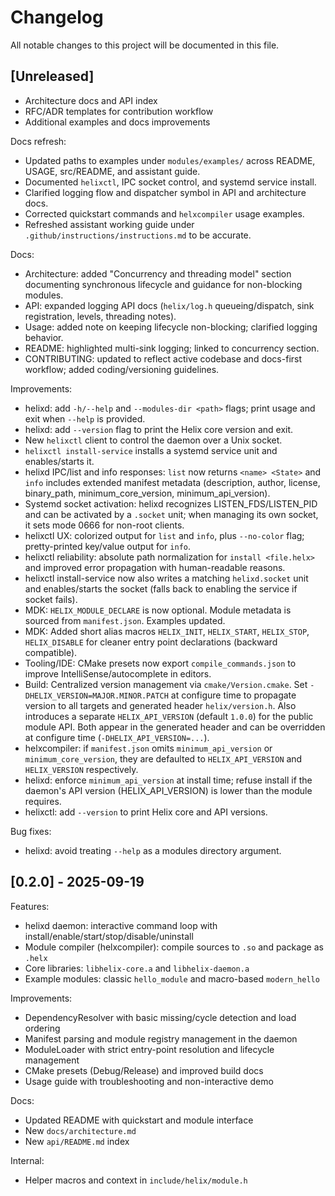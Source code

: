 # Changelog

All notable changes to this project will be documented in this file.

## [Unreleased]

- Architecture docs and API index
- RFC/ADR templates for contribution workflow
- Additional examples and docs improvements

Docs refresh:

- Updated paths to examples under `modules/examples/` across README, USAGE, src/README, and assistant guide.
- Documented `helixctl`, IPC socket control, and systemd service install.
- Clarified logging flow and dispatcher symbol in API and architecture docs.
- Corrected quickstart commands and `helxcompiler` usage examples.
- Refreshed assistant working guide under `.github/instructions/instructions.md` to be accurate.

Docs:

- Architecture: added "Concurrency and threading model" section documenting synchronous lifecycle and guidance for non-blocking modules.
- API: expanded logging API docs (`helix/log.h` queueing/dispatch, sink registration, levels, threading notes).
- Usage: added note on keeping lifecycle non-blocking; clarified logging behavior.
- README: highlighted multi-sink logging; linked to concurrency section.
- CONTRIBUTING: updated to reflect active codebase and docs-first workflow; added coding/versioning guidelines.

Improvements:

- helixd: add `-h/--help` and `--modules-dir <path>` flags; print usage and exit
  when `--help` is provided.
- helixd: add `--version` flag to print the Helix core version and exit.
- New `helixctl` client to control the daemon over a Unix socket.
- `helixctl install-service` installs a systemd service unit and enables/starts it.
- helixd IPC/list and info responses: `list` now returns `<name> <State>` and
  `info` includes extended manifest metadata (description, author, license,
  binary_path, minimum_core_version, minimum_api_version).
- Systemd socket activation: helixd recognizes LISTEN_FDS/LISTEN_PID and can be
  activated by a `.socket` unit; when managing its own socket, it sets mode 0666
  for non-root clients.
- helixctl UX: colorized output for `list` and `info`, plus `--no-color` flag;
  pretty-printed key/value output for `info`.
- helixctl reliability: absolute path normalization for `install <file.helx>` and
  improved error propagation with human-readable reasons.
- helixctl install-service now also writes a matching `helixd.socket` unit and
  enables/starts the socket (falls back to enabling the service if socket fails).
- MDK: `HELIX_MODULE_DECLARE` is now optional. Module metadata is sourced from `manifest.json`. Examples updated.
- MDK: Added short alias macros `HELIX_INIT`, `HELIX_START`, `HELIX_STOP`, `HELIX_DISABLE` for cleaner entry point declarations (backward compatible).
- Tooling/IDE: CMake presets now export `compile_commands.json` to improve
  IntelliSense/autocomplete in editors.
- Build: Centralized version management via `cmake/Version.cmake`.
  Set `-DHELIX_VERSION=MAJOR.MINOR.PATCH` at configure time to propagate version
  to all targets and generated header `helix/version.h`.
  Also introduces a separate `HELIX_API_VERSION` (default `1.0.0`) for the public
  module API. Both appear in the generated header and can be overridden at
  configure time (`-DHELIX_API_VERSION=...`).
- helxcompiler: if `manifest.json` omits `minimum_api_version` or `minimum_core_version`,
  they are defaulted to `HELIX_API_VERSION` and `HELIX_VERSION` respectively.
- helixd: enforce `minimum_api_version` at install time; refuse install if the daemon's API
  version (HELIX_API_VERSION) is lower than the module requires.
- helixctl: add `--version` to print Helix core and API versions.

Bug fixes:

- helixd: avoid treating `--help` as a modules directory argument.

## [0.2.0] - 2025-09-19

Features:

- helixd daemon: interactive command loop with install/enable/start/stop/disable/uninstall
- Module compiler (helxcompiler): compile sources to `.so` and package as `.helx`
- Core libraries: `libhelix-core.a` and `libhelix-daemon.a`
- Example modules: classic `hello_module` and macro-based `modern_hello`

Improvements:

- DependencyResolver with basic missing/cycle detection and load ordering
- Manifest parsing and module registry management in the daemon
- ModuleLoader with strict entry-point resolution and lifecycle management
- CMake presets (Debug/Release) and improved build docs
- Usage guide with troubleshooting and non-interactive demo

Docs:

- Updated README with quickstart and module interface
- New `docs/architecture.md`
- New `api/README.md` index

Internal:

- Helper macros and context in `include/helix/module.h`

